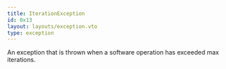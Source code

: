 ```yaml
---
title: IterationException
id: 0x13
layout: layouts/exception.vto
type: exception
---
```

An exception that is thrown when a software operation has exceeded max iterations.
